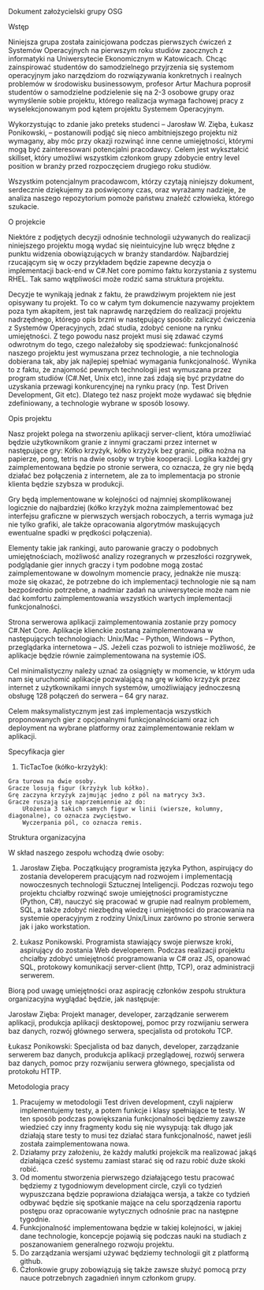 Dokument założycielski grupy OSG


Wstęp

Niniejsza grupa została zainicjowana podczas pierwszych ćwiczeń z Systemów Operacyjnych na pierwszym roku studiów zaocznych z informatyki na Uniwersytecie Ekonomicznym w Katowicach. Chcąc zainspirować studentów do samodzielnego przyjrzenia się systemom operacyjnym jako narzędziom do rozwiązywania konkretnych i realnych problemów w środowisku businessowym, profesor Artur Machura poprosił studentów o samodzielne podzielenie się na 2-3 osobowe grupy oraz wymyślenie sobie projektu, którego realizacja wymaga fachowej pracy z wyselekcjonowanym pod kątem projektu Systemem Operacyjnym.

Wykorzystując to zdanie jako preteks studenci – Jarosław W. Zięba, Łukasz Ponikowski, – postanowili podjąć się nieco ambitniejszego projektu niż wymagany, aby móc przy okazji rozwinąć inne cenne umiejętności, którymi mogą być zainteresowani potencjalni pracodawcy. Celem jest wykształcić skillset, który umożliwi wszystkim członkom grupy zdobycie entry level position w branży przed rozpoczęciem drugiego roku studiów.

Wszystkim potencjalnym pracodawcom, którzy czytają niniejszy dokument, serdecznie dziękujemy za poświęcony czas, oraz wyrażamy nadzieje, że analiza naszego repozytorium pomoże państwu znaleźć człowieka, którego szukacie.


O projekcie

Niektóre z podjętych decyzji odnośnie technologii używanych do realizacji niniejszego projektu mogą wydać się nieintuicyjne lub wręcz błędne z punktu widzenia obowiązujących w branży standardów. Najbardziej rzucającym się w oczy przykładem będzie zapewne decyzja o implementacji back-end w C#.Net core pomimo faktu korzystania z systemu RHEL. Tak samo wątpliwości może rodzić sama struktura projektu.

Decyzje te wynikają jednak z faktu, że prawdziwym projektem nie jest opisywany tu projekt. To co w całym tym dokumencie nazywamy projektem poza tym akapitem, jest tak naprawdę narzędziem do realizacji projektu nadrzędnego, którego opis brzmi w następujący sposób: zaliczyć ćwiczenia z Systemów Operacyjnych, zdać studia, zdobyć cenione na rynku umiejętności. Z tego powodu nasz projekt musi się zdawać czymś odwrotnym do tego, czego należałoby się spodziewać: funkcjonalność naszego projektu jest wymuszana przez technologie, a nie technologia dobierana tak, aby jak najlepiej spełniać wymagania funkcjonalność. Wynika to z faktu, że znajomość pewnych technologii jest wymuszana przez program studiów (C#.Net, Unix etc), inne zaś zdają się być przydatne do uzyskania przewagi konkurencyjnej na rynku pracy (np. Test Driven Development, Git etc). Dlatego też nasz projekt może wydawać się błędnie zdefiniowany, a technologie wybrane w sposób losowy. 


Opis projektu

Nasz projekt polega na stworzeniu aplikacji server-client, która umożliwiać będzie użytkownikom granie z innymi graczami przez internet w następujące gry: Kółko krzyżyk, kółko krzyżyk bez granic, piłka nożna na papierze, pong, tetris na dwie osoby w trybie kooperacji. Logika każdej gry zaimplementowana będzie po stronie serwera, co oznacza, że gry nie będą działać bez połączenia z internetem, ale za to implementacja po stronie klienta będzie szybsza w produkcji. 

Gry będą implementowane w kolejności od najmniej skomplikowanej logicznie do najbardziej (kółko krzyżyk można zaimplementować bez interfejsu graficzne w pierwszych wersjach roboczych, a terris wymaga już nie tylko grafiki, ale także opracowania algorytmów maskujących ewentualne spadki w prędkości połączenia). 

Elementy takie jak rankingi, auto parowanie graczy o podobnych umiejętnościach, możliwość analizy rozegranych w przeszłości rozgrywek, podglądanie gier innych graczy i tym podobne mogą zostać zaimplementowane w dowolnym momencie pracy, jednakże nie muszą: może się okazać, że potrzebne do ich implementacji technologie nie są nam bezpośrednio potrzebne, a nadmiar zadań  na uniwersytecie może nam nie dać komfortu zaimplementowania wszystkich wartych implementacji funkcjonalności.

Strona serwerowa aplikacji zaimplementowania zostanie przy pomocy C#.Net Core. Aplikacje klienckie zostaną zaimplementowana w następujących technologiach: Unix/Mac – Python, Windows – Python, przeglądarka internetowa – JS. Jeżeli czas pozwoli to istnieje możliwość, że aplikacje będzie równie zaimplementowana na systemie iOS.

Cel minimalistyczny należy uznać za osiągnięty w momencie, w którym uda nam się uruchomić aplikacje pozwalającą na grę w kółko krzyżyk przez internet z użytkownikami innych systemów, umożliwiający jednoczesną obsługę 128 połączeń do serwera – 64 gry naraz.  

Celem maksymalistycznym jest zaś implementacja wszystkich proponowanych gier z opcjonalnymi funkcjonalnościami oraz ich deployment na wybrane platformy oraz zaimplementowanie reklam w aplikacji.

Specyfikacja gier
  1. TicTacToe (kółko-krzyżyk):
  
  	Gra turowa na dwie osoby. 
  	Gracze losują figur (krzyżyk lub kółko).
	Grę zaczyna krzyżyk zajmując jedno z pól na matrycy 3x3.
  	Gracze ruszają się naprzemiennie aż do:
	  	Ułożenia 3 takich samych figur w linii (wiersze, kolumny, diagonalne), co oznacza zwycięstwo.
		Wyczerpania pól, co oznacza remis. 


Struktura organizacyjna

W skład naszego zespołu wchodzą dwie osoby:

1. Jarosław Zięba. Początkujący programista języka Python, aspirujący do zostania developerem pracującym nad rozwojem i implementacją nowoczesnych technologii Sztucznej Inteligencji. Podczas rozwoju tego projektu chciałby rozwinąć swoje umiejętności programistyczne (Python, C#), nauczyć się pracować w grupie nad realnym problemem, SQL, a także zdobyć niezbędną wiedzę i umiejętności do pracowania na systemie operacyjnym z rodziny Unix/Linux zarówno po stronie serwera jak i jako workstation.

2. Łukasz Ponikowski. Programista stawiający swoje pierwsze kroki, aspirujący do zostania Web developerem. Podczas realizacji projektu chciałby zdobyć umiejętność programowania w C# oraz JS, opanować SQL, protokowy komunikacji server-client (http, TCP), oraz administracji serwerem.

Biorą pod uwagę umiejętności oraz aspirację członków zespołu struktura organizacyjna wyglądać będzie, jak następuje:

Jarosław Zięba: Projekt manager, developer, zarządzanie serwerem aplikacji, produkcja aplikacji desktopowej, pomoc przy rozwijaniu serwera baz danych, rozwój głównego serwera, specjalista od protokołu TCP.

Łukasz Ponikowski: Specjalista od baz danych, developer, zarządzanie serwerem baz danych, produkcja aplikacji przeglądowej, rozwój serwera baz danych, pomoc przy rozwijaniu serwera głównego, specjalista od protokołu HTTP.


Metodologia pracy

1. Pracujemy w metodologii Test driven development, czyli najpierw implementujemy testy, a potem funkcje i klasy spełniające te testy. W ten sposób podczas powiększania funkcjonalności będziemy zawsze wiedzieć czy inny fragmenty kodu się nie wysypują: tak długo jak działają stare testy to musi tez działać stara funkcjonalność, nawet jeśli została zaimplementowana nowa. 
2. Działamy przy założeniu, że każdy malutki projekcik ma realizować jakąś działająca cześć systemu zamiast starać się od razu robić duże skoki robić. 
3. Od momentu stworzenia pierwszego działającego testu pracować będziemy z tygodniowym development circle, czyli co tydzień wypuszczana będzie poprawiona działająca wersja, a także co tydzień odbywać będzie się spotkanie mające na celu sporządzenia raportu postępu oraz opracowanie wytycznych odnośnie prac na następne tygodnie.
4. Funkcjonalność implementowana będzie w takiej kolejności, w jakiej dane technologie, koncepcje pojawią się podczas nauki na studiach z poszanowaniem generalnego rozwoju projektu.
5. Do zarządzania wersjami używać będziemy technologii git z platformą github.
6. Członkowie grupy zobowiązują się także zawsze służyć pomocą przy nauce potrzebnych zagadnień innym członkom grupy.
